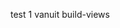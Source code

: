 test 1 vanuit build-views

<link href="//maxcdn.bootstrapcdn.com/bootstrap/3.3.0/css/bootstrap.min.css" rel="stylesheet" id="bootstrap-css">
<script src="//maxcdn.bootstrapcdn.com/bootstrap/3.3.0/js/bootstrap.min.js"></script>
<script src="//code.jquery.com/jquery-1.11.1.min.js"></script>
<!------ Include the above in your HEAD tag ---------->

<script src="http://ajax.googleapis.com/ajax/libs/jquery/1.9.1/jquery.min.js"></script>
<script src="http://getbootstrap.com/dist/js/bootstrap.min.js"></script>
